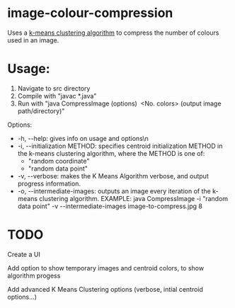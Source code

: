 # image-colour-compression
Uses a [k-means clustering algorithm](https://en.wikipedia.org/wiki/K-means_clustering) to compress the number of colours used in an image.

# Usage:

1. Navigate to src directory
2. Compile with "javac \*.java"
3. Run with "java CompressImage (options) <image input path> <No. colors> (output image path/directory)"

Options:
* -h, --help: gives info on usage and options\n
* -i, --initialization METHOD: specifies centroid initialization METHOD in the k-means clustering algorithm, where the METHOD is one of:
  * "random coordinate"
  * "random data point"
* -v, --verbose: makes the K Means Algorithm verbose, and output progress information.
* -o, --intermediate-images: outputs an image every iteration of the k-means clustering algorithm.
EXAMPLE: java CompressImage -i "random data point" -v --intermediate-images image-to-compress.jpg 8

# TODO

Create a UI

Add option to show temporary images and centroid colors, to show algorithm progess

Add advanced K Means Clustering options (verbose, intial centroid options...)
